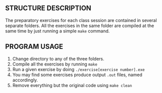 ## STRUCTURE DESCRIPTION

The preparatory exercises for each class session are
contained in several separate folders. All the exercises
in the same folder are compiled at the same time by just
running a simple `make` command. 

## PROGRAM USAGE

1. Change directory to any of the three folders.
2. Compile all the exercises by running `make`
3. Run a given exercise by doing `./exercise[exercise number].exe`
4. You may find some exercises produce output `.out` files, 
named accordingly.
5. Remove everything but the original code using `make clean`